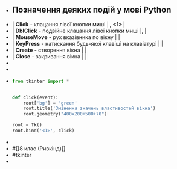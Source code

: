 - ## Позначення деяких подій у мові Python
- | **Click** -  клацання лівої кнопки миші |**<Button-1> , <1>**|
- | **DblClick** - подвійне клацання лівої кнопки миші |**<Double-Button-1>, <Double-1>**|
- | **MouseMove** - рух вказівника по вікну | **<Motion>** |
- | **KeyPress** - натискання будь-якої клавіші на клавіатурі | **<KeyPress>** |
- | **Create** - створення вікна | **<Expose>** |
- | **Close** - закривання вікна | **<FocusOut>** |
-
-
- ```python
  from tkinter import *
  
  
  def click(event):
      root['bg'] = 'green'
      root.title('Змінення значень властивостей вікна')
      root.geometry("400x200+500+70")
  
  root = Tk()
  root.bind('<1>', click)
  ```
-
- #[[8 клас (Ривкінд)]]
- #tkinter
-